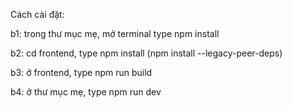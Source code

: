 Cách cài đặt:

b1: trong thư mục mẹ, mở terminal type npm install

b2: cd frontend, type npm install (npm install --legacy-peer-deps)

b3: ở frontend, type npm run build

b4: ở thư mục mẹ, type npm run dev
